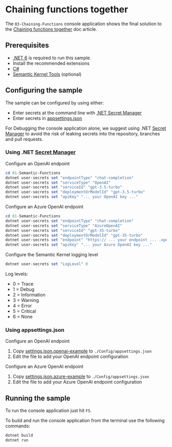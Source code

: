 # Chaining functions together

The `03-Chaining-Functions` console application shows the final solution to the [Chaining functions together](https://learn.microsoft.com/en-us/semantic-kernel/ai-orchestration/chaining-functions) doc article.

## Prerequisites

- [.NET 6](https://dotnet.microsoft.com/download/dotnet/6.0) is required to run this sample.
- Install the recommended extensions
- [C#](https://marketplace.visualstudio.com/items?itemName=ms-dotnettools.csharp)
- [Semantic Kernel Tools](https://marketplace.visualstudio.com/items?itemName=ms-semantic-kernel.semantic-kernel) (optional)

## Configuring the sample

The sample can be configured by using either:

- Enter secrets at the command line with [.NET Secret Manager](#using-net-secret-manager)
- Enter secrets in [appsettings.json](#using-appsettingsjson)

For Debugging the console application alone, we suggest using .NET [Secret Manager](https://learn.microsoft.com/en-us/aspnet/core/security/app-secrets) to avoid the risk of leaking secrets into the repository, branches and pull requests.

### Using .NET [Secret Manager](https://learn.microsoft.com/en-us/aspnet/core/security/app-secrets)

Configure an OpenAI endpoint

```powershell
cd 01-Semantic-Functions
dotnet user-secrets set "endpointType" "chat-completion"
dotnet user-secrets set "serviceType" "OpenAI"
dotnet user-secrets set "serviceId" "gpt-3.5-turbo"
dotnet user-secrets set "deploymentOrModelId" "gpt-3.5-turbo"
dotnet user-secrets set "apiKey" "... your OpenAI key ..."
```

Configure an Azure OpenAI endpoint

```powershell
cd 01-Semantic-Functions
dotnet user-secrets set "endpointType" "chat-completion"
dotnet user-secrets set "serviceType" "AzureOpenAI"
dotnet user-secrets set "serviceId" "gpt-35-turbo"
dotnet user-secrets set "deploymentOrModelId" "gpt-35-turbo"
dotnet user-secrets set "endpoint" "https:// ... your endpoint ... .openai.azure.com/"
dotnet user-secrets set "apiKey" "... your Azure OpenAI key ..."
```

Configure the Semantic Kernel logging level

```powershell
dotnet user-secrets set "LogLevel" 0
```

Log levels:

- 0 = Trace
- 1 = Debug
- 2 = Information
- 3 = Warning
- 4 = Error
- 5 = Critical
- 6 = None

### Using appsettings.json

Configure an OpenAI endpoint

1. Copy [settings.json.openai-example](./config/appsettings.json.openai-example) to `./Config/appsettings.json`
1. Edit the file to add your OpenAI endpoint configuration

Configure an Azure OpenAI endpoint

1. Copy [settings.json.azure-example](./config/appsettings.json.azure-example) to `./Config/appsettings.json`
1. Edit the file to add your Azure OpenAI endpoint configuration

## Running the sample

To run the console application just hit `F5`.

To build and run the console application from the terminal use the following commands:

```powershell
dotnet build
dotnet run
```
